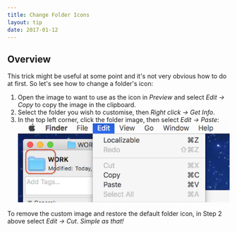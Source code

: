 ```yaml
---
title: Change Folder Icons
layout: tip
date: 2017-01-12
---
```


## Overview

This trick might be useful at some point and it's not very obvious how to do at first. So let's see how to change a folder's icon:
1. Open the image to want to use as the icon in _Preview_ and select _Edit → Copy_ to copy the image in the clipboard.
2. Select the folder you wish to customise, then _Right click → Get Info_.
3. In the top left corner, click the folder image, then select _Edit → Paste_:
![folder-icon](/assets/images/tips/folder-icon.png)

To remove the custom image and restore the default folder icon, in Step 2 above select _Edit → Cut_. _Simple as that!_
